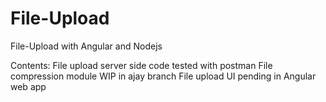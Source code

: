 # File-Upload
File-Upload with Angular and  Nodejs

Contents:
File upload server side code tested with postman
File compression module WIP in ajay branch
File upload UI pending in Angular web app
